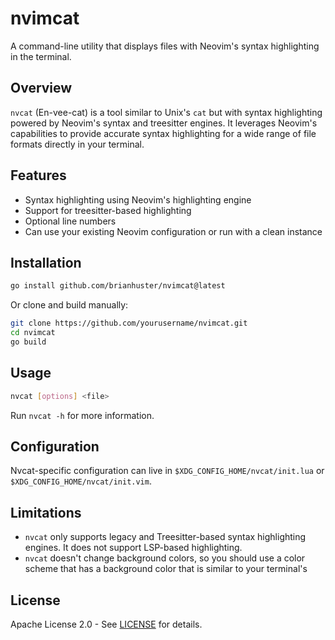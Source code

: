 # nvimcat

A command-line utility that displays files with Neovim's syntax highlighting in the terminal.

## Overview

`nvcat` (En-vee-cat) is a tool similar to Unix's `cat` but with syntax highlighting powered by Neovim's syntax and treesitter engines. It leverages Neovim's capabilities to provide accurate syntax highlighting for a wide range of file formats directly in your terminal.

## Features

- Syntax highlighting using Neovim's highlighting engine
- Support for treesitter-based highlighting
- Optional line numbers
- Can use your existing Neovim configuration or run with a clean instance

## Installation

```bash
go install github.com/brianhuster/nvimcat@latest
```

Or clone and build manually:

```bash
git clone https://github.com/yourusername/nvimcat.git
cd nvimcat
go build
```

## Usage

```bash
nvcat [options] <file>
```

Run `nvcat -h` for more information.

## Configuration

Nvcat-specific configuration can live in `$XDG_CONFIG_HOME/nvcat/init.lua` or `$XDG_CONFIG_HOME/nvcat/init.vim`.

## Limitations

- `nvcat` only supports legacy and Treesitter-based syntax highlighting engines. It does not support LSP-based highlighting.
- `nvcat` doesn't change background colors, so you should use a color scheme that has a background color that is similar to your terminal's

## License

Apache License 2.0 - See [LICENSE](LICENSE) for details.
